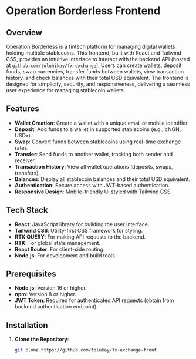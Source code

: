 # Operation Borderless Frontend

## Overview

Operation Borderless is a fintech platform for managing digital wallets holding multiple stablecoins. This frontend, built with React and Tailwind CSS, provides an intuitive interface to interact with the backend API (hosted at `github.com/toluhikay/fx-exchange`). Users can create wallets, deposit funds, swap currencies, transfer funds between wallets, view transaction history, and check balances with their total USD equivalent. The frontend is designed for simplicity, security, and responsiveness, delivering a seamless user experience for managing stablecoin wallets.

## Features

- **Wallet Creation**: Create a wallet with a unique email or mobile identifier.
- **Deposit**: Add funds to a wallet in supported stablecoins (e.g., cNGN, USDx).
- **Swap**: Convert funds between stablecoins using real-time exchange rates.
- **Transfer**: Send funds to another wallet, tracking both sender and receiver.
- **Transaction History**: View all wallet operations (deposits, swaps, transfers).
- **Balances**: Display all stablecoin balances and their total USD equivalent.
- **Authentication**: Secure access with JWT-based authentication.
- **Responsive Design**: Mobile-friendly UI styled with Tailwind CSS.

## Tech Stack

- **React**: JavaScript library for building the user interface.
- **Tailwind CSS**: Utility-first CSS framework for styling.
- **RTK QUERY**: For making API requests to the backend.
- **RTK**: For global state management.
- **React Router**: For client-side routing.
- **Node.js**: For development and build tools.

## Prerequisites

- **Node.js**: Version 16 or higher.
- **npm**: Version 8 or higher.
- **JWT Token**: Required for authenticated API requests (obtain from backend authentication endpoint).

## Installation

1. **Clone the Repository**:
   ```bash
   git clone https://github.com/tolukay/fx-exchange-front
   ```
